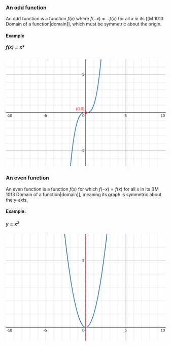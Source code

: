 ### An odd function

An odd function is a function $f(x)$ where $f(-x) = -f(x)$ for all $x$ in its [[M 1013 Domain of a function|domain]], which must be symmetric about the origin.
#### Example
##### $f(x) = x³$
## ![gaph](../../graphs/desmos-graph-db35c27d540c83062bc9c20f4a9de97eabef26d0eaa15327ff8d55cdb1a57c56.svg)
### An even function

An even function is a function $f(x)$ for which $f(-x) = f(x)$ for all $x$ in its [[M 1013 Domain of a function|domain]], meaning its graph is symmetric about the y-axis.
#### Example: 
##### $y = x^2$
![Graph2](../../graphs/desmos-graph-1134e22986966ba8fe950648465cbe760e5baa74654d36128ec70a9d34a8bb7a.svg)